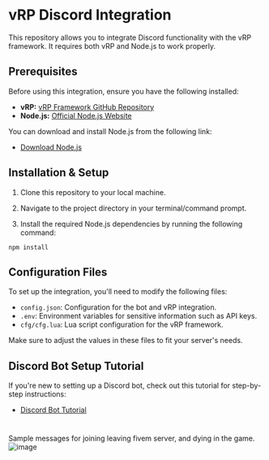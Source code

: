 # vRP Discord Integration

This repository allows you to integrate Discord functionality with the vRP framework. It requires both vRP and Node.js to work properly.
## Prerequisites

Before using this integration, ensure you have the following installed:

  * **vRP:** [vRP Framework GitHub Repository](https://github.com/vRP-framework/vRP)
  * **Node.js:** [Official Node.js Website](https://nodejs.org/en)

You can download and install Node.js from the following link:

  * [Download Node.js](https://nodejs.org/en/download)

## Installation & Setup

  1. Clone this repository to your local machine.

  2. Navigate to the project directory in your terminal/command prompt.

  3. Install the required Node.js dependencies  by running the following command:

    npm install

## Configuration Files

To set up the integration, you'll need to modify the following files:

  * `config.json`: Configuration for the bot and vRP integration.
  * `.env`: Environment variables for sensitive information such as API keys.
  * `cfg/cfg.lua`: Lua script configuration for the vRP framework.

Make sure to adjust the values in these files to fit your server's needs.

## Discord Bot Setup Tutorial

If you're new to setting up a Discord bot, check out this tutorial for step-by-step instructions:

  * [Discord Bot Tutorial](https://youtu.be/8LXGChrVUjY)
#
Sample messages for joining leaving fivem server, and dying in the game.
![image](https://github.com/Boss-Man-Dev/vrp_discord/assets/54071671/a5754263-60a9-458e-8b85-ed02408a145c)

